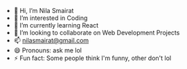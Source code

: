 - 👋 Hi, I’m Nila Smairat
- 👀 I’m interested in Coding
- 🌱 I’m currently learning React
- 💞️ I’m looking to collaborate on Web Development Projects
- 📫 nilasmairat@gmail.com
- 😄 Pronouns: ask me lol
- ⚡ Fun fact: Some people think I'm funny, other don't lol

<!---
nsmairat/nsmairat is a ✨ special ✨ repository because its `README.md` (this file) appears on your GitHub profile.
You can click the Preview link to take a look at your changes.
--->
